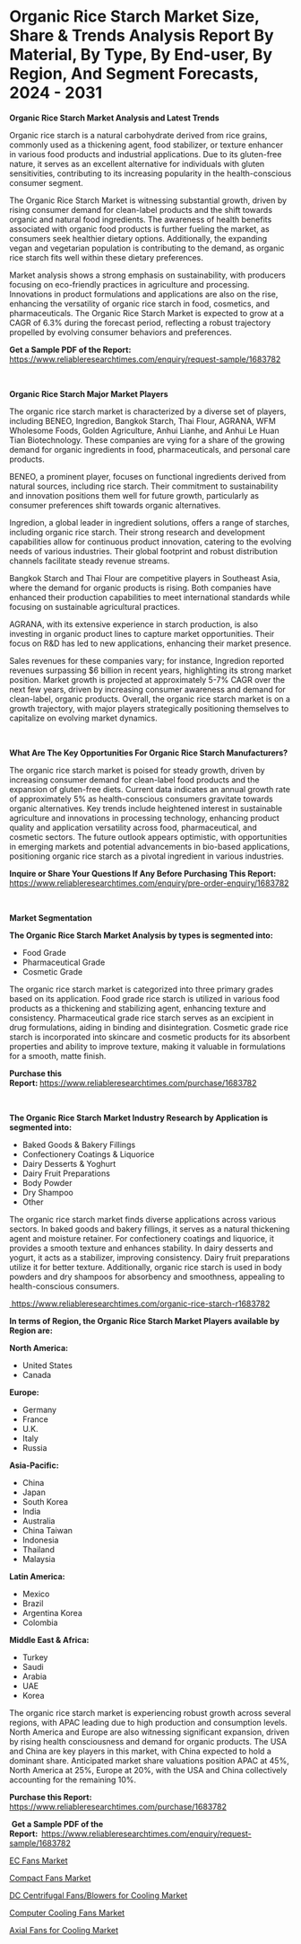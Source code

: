 <p><h1>Organic Rice Starch Market Size, Share & Trends Analysis Report By Material, By Type, By End-user, By Region, And Segment Forecasts, 2024 - 2031</h1></p><p><strong>Organic Rice Starch Market Analysis and Latest Trends</strong></p>
<p><p>Organic rice starch is a natural carbohydrate derived from rice grains, commonly used as a thickening agent, food stabilizer, or texture enhancer in various food products and industrial applications. Due to its gluten-free nature, it serves as an excellent alternative for individuals with gluten sensitivities, contributing to its increasing popularity in the health-conscious consumer segment.</p><p>The Organic Rice Starch Market is witnessing substantial growth, driven by rising consumer demand for clean-label products and the shift towards organic and natural food ingredients. The awareness of health benefits associated with organic food products is further fueling the market, as consumers seek healthier dietary options. Additionally, the expanding vegan and vegetarian population is contributing to the demand, as organic rice starch fits well within these dietary preferences.</p><p>Market analysis shows a strong emphasis on sustainability, with producers focusing on eco-friendly practices in agriculture and processing. Innovations in product formulations and applications are also on the rise, enhancing the versatility of organic rice starch in food, cosmetics, and pharmaceuticals. The Organic Rice Starch Market is expected to grow at a CAGR of 6.3% during the forecast period, reflecting a robust trajectory propelled by evolving consumer behaviors and preferences.</p></p>
<p><strong>Get a Sample PDF of the Report:&nbsp;</strong> <a href="https://www.reliableresearchtimes.com/enquiry/request-sample/1683782?utm_campaign=1386&utm_medium=2&utm_source=Github&utm_content=ia&utm_term=15102024&utm_id=organic-rice-starch">https://www.reliableresearchtimes.com/enquiry/request-sample/1683782</a></p>
<p>&nbsp;</p>
<p><strong>Organic Rice Starch Major Market Players</strong></p>
<p><p>The organic rice starch market is characterized by a diverse set of players, including BENEO, Ingredion, Bangkok Starch, Thai Flour, AGRANA, WFM Wholesome Foods, Golden Agriculture, Anhui Lianhe, and Anhui Le Huan Tian Biotechnology. These companies are vying for a share of the growing demand for organic ingredients in food, pharmaceuticals, and personal care products.</p><p>BENEO, a prominent player, focuses on functional ingredients derived from natural sources, including rice starch. Their commitment to sustainability and innovation positions them well for future growth, particularly as consumer preferences shift towards organic alternatives. </p><p>Ingredion, a global leader in ingredient solutions, offers a range of starches, including organic rice starch. Their strong research and development capabilities allow for continuous product innovation, catering to the evolving needs of various industries. Their global footprint and robust distribution channels facilitate steady revenue streams.</p><p>Bangkok Starch and Thai Flour are competitive players in Southeast Asia, where the demand for organic products is rising. Both companies have enhanced their production capabilities to meet international standards while focusing on sustainable agricultural practices.</p><p>AGRANA, with its extensive experience in starch production, is also investing in organic product lines to capture market opportunities. Their focus on R&D has led to new applications, enhancing their market presence.</p><p>Sales revenues for these companies vary; for instance, Ingredion reported revenues surpassing $6 billion in recent years, highlighting its strong market position. Market growth is projected at approximately 5-7% CAGR over the next few years, driven by increasing consumer awareness and demand for clean-label, organic products. Overall, the organic rice starch market is on a growth trajectory, with major players strategically positioning themselves to capitalize on evolving market dynamics.</p></p>
<p>&nbsp;</p>
<p><strong>What Are The Key Opportunities For Organic Rice Starch Manufacturers?</strong></p>
<p><p>The organic rice starch market is poised for steady growth, driven by increasing consumer demand for clean-label food products and the expansion of gluten-free diets. Current data indicates an annual growth rate of approximately 5% as health-conscious consumers gravitate towards organic alternatives. Key trends include heightened interest in sustainable agriculture and innovations in processing technology, enhancing product quality and application versatility across food, pharmaceutical, and cosmetic sectors. The future outlook appears optimistic, with opportunities in emerging markets and potential advancements in bio-based applications, positioning organic rice starch as a pivotal ingredient in various industries.</p></p>
<p><strong>Inquire or Share Your Questions If Any Before Purchasing This Report:</strong> <a href="https://www.reliableresearchtimes.com/enquiry/pre-order-enquiry/1683782?utm_campaign=1386&utm_medium=2&utm_source=Github&utm_content=ia&utm_term=15102024&utm_id=organic-rice-starch">https://www.reliableresearchtimes.com/enquiry/pre-order-enquiry/1683782</a></p>
<p>&nbsp;</p>
<p><strong>Market Segmentation</strong></p>
<p><strong>The Organic Rice Starch Market Analysis by types is segmented into:</strong></p>
<p><ul><li>Food Grade</li><li>Pharmaceutical Grade</li><li>Cosmetic Grade</li></ul></p>
<p><p>The organic rice starch market is categorized into three primary grades based on its application. Food grade rice starch is utilized in various food products as a thickening and stabilizing agent, enhancing texture and consistency. Pharmaceutical grade rice starch serves as an excipient in drug formulations, aiding in binding and disintegration. Cosmetic grade rice starch is incorporated into skincare and cosmetic products for its absorbent properties and ability to improve texture, making it valuable in formulations for a smooth, matte finish.</p></p>
<p><strong>Purchase this Report:&nbsp;</strong><a href="https://www.reliableresearchtimes.com/purchase/1683782?utm_campaign=1386&utm_medium=2&utm_source=Github&utm_content=ia&utm_term=15102024&utm_id=organic-rice-starch">https://www.reliableresearchtimes.com/purchase/1683782</a></p>
<p>&nbsp;</p>
<p><strong>The Organic Rice Starch Market Industry Research by Application is segmented into:</strong></p>
<p><ul><li>Baked Goods & Bakery Fillings</li><li>Confectionery Coatings & Liquorice</li><li>Dairy Desserts & Yoghurt</li><li>Dairy Fruit Preparations</li><li>Body Powder</li><li>Dry Shampoo</li><li>Other</li></ul></p>
<p><p>The organic rice starch market finds diverse applications across various sectors. In baked goods and bakery fillings, it serves as a natural thickening agent and moisture retainer. For confectionery coatings and liquorice, it provides a smooth texture and enhances stability. In dairy desserts and yogurt, it acts as a stabilizer, improving consistency. Dairy fruit preparations utilize it for better texture. Additionally, organic rice starch is used in body powders and dry shampoos for absorbency and smoothness, appealing to health-conscious consumers.</p></p>
<p><a href="https://www.reliableresearchtimes.com/organic-rice-starch-r1683782?utm_campaign=1386&utm_medium=2&utm_source=Github&utm_content=ia&utm_term=15102024&utm_id=organic-rice-starch">&nbsp;https://www.reliableresearchtimes.com/organic-rice-starch-r1683782</a></p>
<p><strong>In terms of Region, the Organic Rice Starch Market Players available by Region are:</strong></p>
<p>
    <p> <strong> North America: </strong>
        <ul>
            <li>United States</li>
            <li>Canada</li>
        </ul>
        </p> 
    <p> <strong> Europe: </strong>
        <ul>
            <li>Germany</li>
            <li>France</li>
            <li>U.K.</li>
            <li>Italy</li>
            <li>Russia</li>
        </ul>
        </p> 
    <p> <strong> Asia-Pacific: </strong>
        <ul>
            <li>China</li>
            <li>Japan</li>
            <li>South Korea</li>
            <li>India</li>
            <li>Australia</li>
            <li>China Taiwan</li>
            <li>Indonesia</li>
            <li>Thailand</li>
            <li>Malaysia</li>
        </ul>
        </p> 
    <p> <strong> Latin America: </strong>
        <ul>
            <li>Mexico</li>
            <li>Brazil</li>
            <li>Argentina Korea</li>
            <li>Colombia</li>
        </ul>
        </p> 
    <p> <strong> Middle East & Africa: </strong>
        <ul>
            <li>Turkey</li>
            <li>Saudi</li>
            <li>Arabia</li>
            <li>UAE</li>
            <li>Korea</li>
        </ul>
    </p>
    </p>
<p><p>The organic rice starch market is experiencing robust growth across several regions, with APAC leading due to high production and consumption levels. North America and Europe are also witnessing significant expansion, driven by rising health consciousness and demand for organic products. The USA and China are key players in this market, with China expected to hold a dominant share. Anticipated market share valuations position APAC at 45%, North America at 25%, Europe at 20%, with the USA and China collectively accounting for the remaining 10%.</p></p>
<p><strong>Purchase this Report: </strong><a href="https://www.reliableresearchtimes.com/purchase/1683782?utm_campaign=1386&utm_medium=2&utm_source=Github&utm_content=ia&utm_term=15102024&utm_id=organic-rice-starch">https://www.reliableresearchtimes.com/purchase/1683782</a></p>
<p>&nbsp;<strong>Get a Sample PDF of the Report:&nbsp;&nbsp;</strong><a href="https://www.reliableresearchtimes.com/enquiry/request-sample/1683782?utm_campaign=1386&utm_medium=2&utm_source=Github&utm_content=ia&utm_term=15102024&utm_id=organic-rice-starch">https://www.reliableresearchtimes.com/enquiry/request-sample/1683782</a></p>
<p><strong></strong></p>
<p><p><a href="https://www.linkedin.com/pulse/global-ec-fans-nexus-sector-confluences-regional-catalysts-2024-2031-tqfxf?trk=public_post_embed_feed-article-content&utm_campaign=1386&utm_medium=2&utm_source=Github&utm_content=ia&utm_term=15102024&utm_id=organic-rice-starch">EC Fans Market</a></p><p><a href="https://www.linkedin.com/pulse/compact-fans-market2024-2031-industry-insights-investment-kemof?trk=public_post_embed_feed-article-content&utm_campaign=1386&utm_medium=2&utm_source=Github&utm_content=ia&utm_term=15102024&utm_id=organic-rice-starch">Compact Fans Market</a></p><p><a href="https://www.linkedin.com/pulse/global-dc-centrifugal-fansblowers-cooling-market-opportunities-4vlqf?trk=public_post_embed_feed-article-content&utm_campaign=1386&utm_medium=2&utm_source=Github&utm_content=ia&utm_term=15102024&utm_id=organic-rice-starch">DC Centrifugal Fans/Blowers for Cooling Market</a></p><p><a href="https://www.linkedin.com/pulse/computer-cooling-fans-market-size-share-growth-analysis-type-application-yqa8f?trk=public_post_embed_feed-article-content&utm_campaign=1386&utm_medium=2&utm_source=Github&utm_content=ia&utm_term=15102024&utm_id=organic-rice-starch">Computer Cooling Fans Market</a></p><p><a href="https://www.linkedin.com/pulse/opportunities-challenges-axial-fans-cooling-market-strategic-insights-yrewf?trk=public_post_embed_feed-article-content&utm_campaign=1386&utm_medium=2&utm_source=Github&utm_content=ia&utm_term=15102024&utm_id=organic-rice-starch">Axial Fans for Cooling Market</a></p></p>